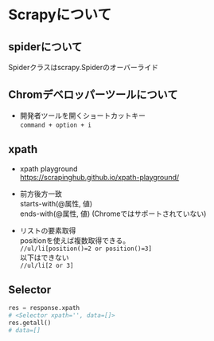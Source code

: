 # Scrapyについて

## spiderについて

Spiderクラスはscrapy.Spiderのオーバーライド  

## Chromデベロッパーツールについて

- 開発者ツールを開くショートカットキー   
`command + option + i`

## xpath

- xpath playground  
https://scrapinghub.github.io/xpath-playground/

- 前方後方一致   
  starts-with(@属性, 値)  
  ends-with(@属性, 値) (Chromeではサポートされていない)

- リストの要素取得  
  positionを使えば複数取得できる。  
  `//ul/li[position()=2 or position()=3]`  
  以下はできない  
  `//ul/li[2 or 3]`  

## Selector

```python
res = response.xpath
# <Selector xpath='', data=[]>
res.getall()
# data=[]
```
